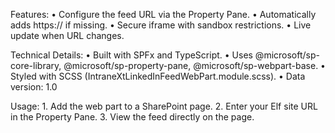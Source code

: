 Features:
	•	Configure the feed URL via the Property Pane.
	•	Automatically adds https:// if missing.
	•	Secure iframe with sandbox restrictions.
	•	Live update when URL changes.

Technical Details:
	•	Built with SPFx and TypeScript.
	•	Uses @microsoft/sp-core-library, @microsoft/sp-property-pane, @microsoft/sp-webpart-base.
	•	Styled with SCSS (IntraneXtLinkedInFeedWebPart.module.scss).
	•	Data version: 1.0

Usage:
	1.	Add the web part to a SharePoint page.
	2.	Enter your Elf site URL in the Property Pane.
	3.	View the feed directly on the page.
